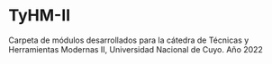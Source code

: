# TyHM-II
Carpeta de módulos desarrollados para la cátedra de Técnicas y Herramientas Modernas II, Universidad Nacional de Cuyo. Año 2022
